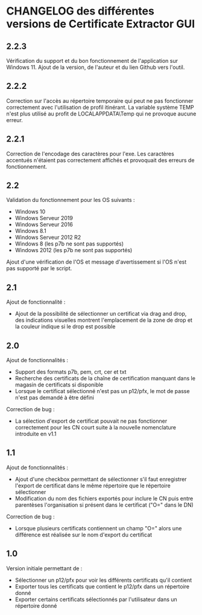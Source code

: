 # CHANGELOG des différentes versions de Certificate Extractor GUI

## 2.2.3
Vérification du support et du bon fonctionnement de l'application sur Windows 11.
Ajout de la version, de l'auteur et du lien Github vers l'outil.

## 2.2.2
Correction sur l'accès au répertoire temporaire qui peut ne pas fonctionner correctement avec l'utilisation de profil itinérant.
La variable système TEMP n'est plus utilisé au profit de LOCALAPPDATA\Temp qui ne provoque aucune erreur.

## 2.2.1
Correction de l'encodage des caractères pour l'exe.
Les caractères accentués n'étaient pas correctement affichés et provoquait des erreurs de fonctionnement.

## 2.2
Validation du fonctionnement pour les OS suivants : 
* Windows 10
* Windows Serveur 2019
* Windows Serveur 2016
* Windows 8.1
* Windows Serveur 2012 R2
* Windows 8 (les p7b ne sont pas supportés)
* Windows 2012 (les p7b ne sont pas supportés)

Ajout d'une vérification de l'OS et message d'avertissement si l'OS n'est pas supporté par le script.

## 2.1
Ajout de fonctionnalité :
* Ajout de la possibilité de sélectionner un certificat via drag and drop, des indications visuelles montrent l'emplacement de la zone de drop et la couleur indique si le drop est possible

## 2.0
Ajout de fonctionnalités :
* Support des formats p7b, pem, crt, cer et txt
* Recherche des certificats de la chaîne de certification manquant dans le magasin de certificats si disponible
* Lorsque le certificat sélectionné n'est pas un p12/pfx, le mot de passe n'est pas demandé à être défini

Correction de bug :
* La sélection d'export de certificat pouvait ne pas fonctionner correctement pour les CN court suite à la nouvelle nomenclature introduite en v1.1

## 1.1
Ajout de fonctionnalités :
* Ajout d'une checkbox permettant de sélectionner s'il faut enregistrer l'export de certificat dans le même répertoire que le répertoire sélectionner
* Modification du nom des fichiers exportés pour inclure le CN puis entre parentèses l'organisation si présent dans le certificat ("O=" dans le DN)

Correction de bug :
* Lorsque plusieurs certificats contiennent un champ "O=" alors une différence est réalisée sur le nom d'export du certificat

## 1.0
Version initiale permettant de :
* Sélectionner un p12/pfx pour voir les différents certificats qu'il contient
* Exporter tous les certificats que contient le p12/pfx dans un répertoire donné
* Exporter certains certificats sélectionnés par l'utilisateur dans un répertoire donné